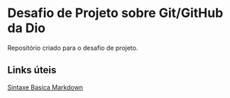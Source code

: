 # Desafio de Projeto sobre Git/GitHub da Dio 
Repositório criado para o desafio de projeto.

## Links úteis
[Sintaxe Basica Markdown](https://www.markdownguide.org/getting-started/)
